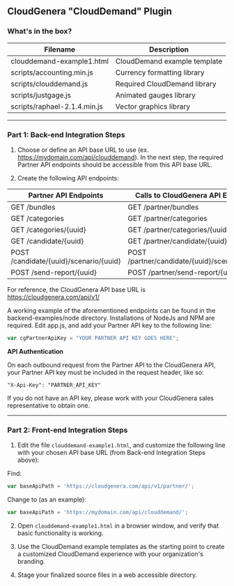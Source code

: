 ## CloudGenera "CloudDemand" Plugin

### What's in the box?

| Filename | Description |
| -------- | ----------- |
| clouddemand-example1.html | CloudDemand example template |
| scripts/accounting.min.js | Currency formatting library |
| scripts/clouddemand.js | Required CloudDemand library |
| scripts/justgage.js | Animated gauges library |
| scripts/raphael-2.1.4.min.js | Vector graphics library |

---

### Part 1: Back-end Integration Steps

1) Choose or define an API base URL to use (ex. https://mydomain.com/api/clouddemand). In the next step, the required Partner API endpoints should be accessible from this API base URL.

2) Create the following API endpoints:

| Partner API Endpoints | Calls to CloudGenera API Endpoints |
| ----------------- | ------------------------------ |
| GET /bundles      | GET /partner/bundles    |
| GET /categories      | GET /partner/categories    |
| GET /categories/{uuid}      | GET /partner/categories/{uuid}    |
| GET /candidate/{uuid}      | GET /partner/candidate/{uuid}    |
| POST /candidate/{uuid}/scenario/{uuid}      | POST /partner/candidate/{uuid}/scenario/{uuid}    |
| POST /send-report/{uuid}      | POST /partner/send-report/{uuid}    |

For reference, the CloudGenera API base URL is https://cloudgenera.com/api/v1/

A working example of the aforementioned endpoints can be found in the backend-examples/node directory. Installations of NodeJs and NPM are required. Edit app.js, and add your Partner API key to the following line:

```javascript
var cgPartnerApiKey = "YOUR PARTNER API KEY GOES HERE";
```

**API Authentication**

On each outbound request from the Partner API to the CloudGenera API, your Partner API key must be included in the request header, like so:

```
"X-Api-Key": "PARTNER_API_KEY"
```

If you do not have an API key, please work with your CloudGenera sales representative to obtain one.

---

### Part 2: Front-end Integration Steps

1) Edit the file `clouddemand-example1.html`, and customize the following line with your chosen API base URL (from Back-end Integration Steps above):

Find:
```javascript
var baseApiPath = 'https://cloudgenera.com/api/v1/partner/';
```

Change to (as an example):
```javascript
var baseApiPath = 'https://mydomain.com/api/clouddemand/';
```

2) Open `clouddemand-example1.html` in a browser window, and verify that basic functionality is working.

3) Use the CloudDemand example templates as the starting point to create a customized CloudDemand experience with your organization's branding.

4) Stage your finalized source files in a web accessible directory.
